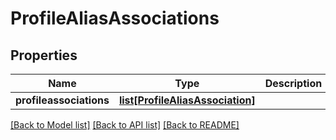 # ProfileAliasAssociations

## Properties
Name | Type | Description | Notes
------------ | ------------- | ------------- | -------------
**profileassociations** | [**list[ProfileAliasAssociation]**](ProfileAliasAssociation.md) |  | [optional] 

[[Back to Model list]](../README.md#documentation-for-models) [[Back to API list]](../README.md#documentation-for-api-endpoints) [[Back to README]](../README.md)


